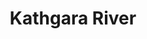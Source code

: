 ---
title: "Kathgara River"
title_bn: "কাঠগারা নদী"
description: "This river ousted between Bauchandi and Gopalpur of Dinajpur Districtthat fallen into Jamuneshwari river at North Baluya – Masumpur."
---